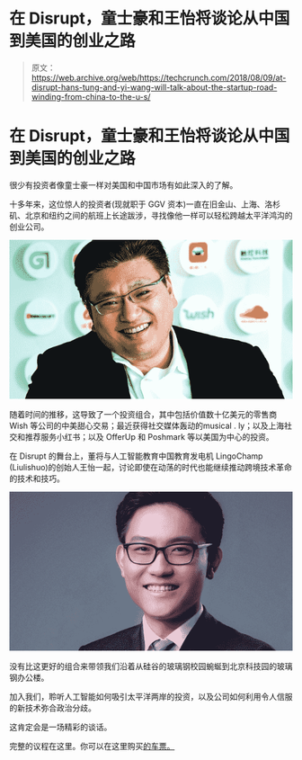 # 在 Disrupt，童士豪和王怡将谈论从中国到美国的创业之路 

> 原文：<https://web.archive.org/web/https://techcrunch.com/2018/08/09/at-disrupt-hans-tung-and-yi-wang-will-talk-about-the-startup-road-winding-from-china-to-the-u-s/>

# 在 Disrupt，童士豪和王怡将谈论从中国到美国的创业之路

很少有投资者像童士豪一样对美国和中国市场有如此深入的了解。

十多年来，这位惊人的投资者(现就职于 GGV 资本)一直在旧金山、上海、洛杉矶、北京和纽约之间的航班上长途跋涉，寻找像他一样可以轻松跨越太平洋鸿沟的创业公司。

![](img/7fd1dbf6ea9c69e47ba651ad17bd5088.png)

随着时间的推移，这导致了一个投资组合，其中包括价值数十亿美元的零售商 Wish 等公司的中美甜心交易；最近获得社交媒体轰动的musical . ly；以及上海社交和推荐服务小红书；以及 OfferUp 和 Poshmark 等以美国为中心的投资。

在 Disrupt 的舞台上，董将与人工智能教育中国教育发电机 LingoChamp (Liulishuo)的创始人王怡一起，讨论即使在动荡的时代也能继续推动跨境技术革命的技术和技巧。

![](img/c83c85adc1d78f544683c63965f733c2.png)

没有比这更好的组合来带领我们沿着从硅谷的玻璃钢校园蜿蜒到北京科技园的玻璃钢办公楼。

加入我们，聆听人工智能如何吸引太平洋两岸的投资，以及公司如何利用令人信服的新技术弥合政治分歧。

这肯定会是一场精彩的谈话。

完整的议程在这里。你可以在这里购买[的车票。](https://web.archive.org/web/20221025222314/https://techcrunch.com/events/disrupt-sf-2018/?ref=speakerpost46&unii-trigger-open=GSLDXW)